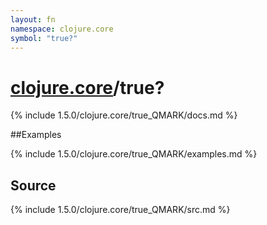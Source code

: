 ```yaml
---
layout: fn
namespace: clojure.core
symbol: "true?"
---
```


# [clojure.core](../)/true?

{% include 1.5.0/clojure.core/true_QMARK/docs.md %}

##Examples

{% include 1.5.0/clojure.core/true_QMARK/examples.md %}
## Source
{% include 1.5.0/clojure.core/true_QMARK/src.md %}

